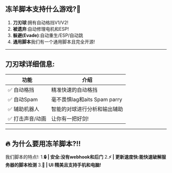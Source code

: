## 冻羊脚本支持什么游戏?🤔
1. **刀刃球**:拥有自动格挡V1/V2!
2. **被遗弃**:自动修理电机和ESP!
3. **躲避(Evade)**:自动重生/ESP/自动跳
4. **通用脚本**我们有一个通用脚本且完全开源!

---

## 刀刃球详细信息:

| 功能           | 介绍           |
|--------------------|-----------------------------------------------------------------------------|
| ✅ 自动格挡       | 精准快速的自动格挡 |
| ✅ 自动Spam       | 毫不畏惧lag和aits Spam parry |
| ✅ 辅助机器人       | 智能的对球进行分析和输出辅助 |
| ✅ 打击声音/动画      | 让你有一把好剑!   |

---

## 🔥 为什么要用冻羊脚本?!!
我们脚本的特点!:
1.**🔒 | 安全:没有webhook和后门**
2.**⚡️ | 更新速度快:能快速破解服务器的脚本检测** 
3.**👀 | UI:精美且支持手机和电脑!**
